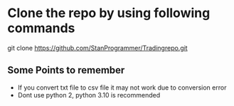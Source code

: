 # Clone the repo by using following commands
git clone https://github.com/StanProgrammer/Tradingrepo.git

## Some Points to remember
- If you convert txt file to csv file it may not work due to conversion error
- Dont use python 2, python 3.10 is recommended